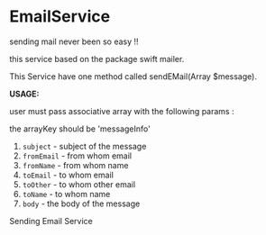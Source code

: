 # EmailService

sending mail never been so easy !!

this service based on the package swift mailer.

This Service have one method called sendEMail(Array $message).

**USAGE:**

user must pass associative array with the following params :

 the arrayKey should be 'messageInfo'


 1. `subject` - subject of the message
 2. `fromEmail` - from whom email
 3. `fromName` - from whom name
 4. `toEmail` - to whom email
 5. `toOther` - to whom other email
 6. `toName` - to whom name
 7. `body` - the body of the message 
 


Sending Email Service
